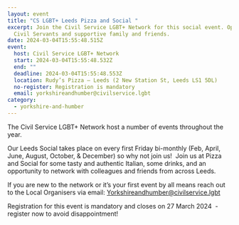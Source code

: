 ```yaml
---
layout: event
title: "CS LGBT+ Leeds Pizza and Social "
excerpt: Join the Civil Service LGBT+ Network for this social event. Open to
  Civil Servants and supportive family and friends.
date: 2024-03-04T15:55:48.515Z
event:
  host: Civil Service LGBT+ Network
  start: 2024-03-04T15:55:48.532Z
  end: ""
  deadline: 2024-03-04T15:55:48.553Z
  location: Rudy’s Pizza – Leeds (2 New Station St, Leeds LS1 5DL)
  no-register: Registration is mandatory
  email: yorkshireandhumber@civilservice.lgbt
category:
  - yorkshire-and-humber
---
```

The Civil Service LGBT+ Network host a number of events throughout the year.

Our Leeds Social takes place on every first Friday bi-monthly (Feb, April, June, August, October, & December) so why not join us!  Join us at Pizza and Social for some tasty and authentic Italian, some drinks, and an opportunity to network with colleagues and friends from across Leeds.  

If you are new to the network or it’s your first event by all means reach out to the Local Organisers via email: [Yorkshireandhumber@civilservice.lgbt](mailto:Yorkshireandhumber@civilservice.lgbt)

Registration for this event is mandatory and closes on 27 March 2024  - register now to avoid disappointment!